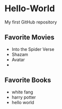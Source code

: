 # Hello-World
My first GitHub repository 


## Favorite Movies

* Into the Spider Verse
* Shazam
* Avatar
* 
## Favorite Books

- white fang
- harry potter
- hello world